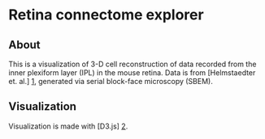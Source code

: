 # Retina connectome explorer

## About
This is a visualization of 3-D cell reconstruction of data recorded from the inner plexiform layer (IPL) in the mouse retina. Data is from [Helmstaedter et. al.] [1], generated via serial block-face microscopy (SBEM).

## Visualization
Visualization is made with [D3.js] [2].

[1]: http://www.nature.com/nature/journal/v500/n7461/full/nature12346.html  "Helmstaedter et. al., _Nature_, 2013"
[2]: http://d3js.org/ "D3.js"
